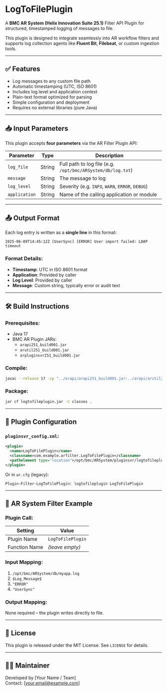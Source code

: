 # LogToFilePlugin

A **BMC AR System (Helix Innovation Suite 25.1)** Filter API Plugin for structured, timestamped logging of messages to file.

This plugin is designed to integrate seamlessly into AR workflow filters and supports log collection agents like **Fluent Bit**, **Filebeat**, or custom ingestion tools.

---

## ✅ Features

- Log messages to any custom file path
- Automatic timestamping (UTC, ISO 8601)
- Includes log level and application context
- Plain-text format optimized for parsing
- Simple configuration and deployment
- Requires no external libraries (pure Java)

---

## 📥 Input Parameters

This plugin accepts **four parameters** via the AR Filter Plugin API:

| Parameter   | Type   | Description                                                   |
|-------------|--------|---------------------------------------------------------------|
| `log_file`  | String | Full path to log file (e.g. `/opt/bmc/ARSystem/db/log.txt`)   |
| `message`   | String | The message to log                                            |
| `log_level` | String | Severity (e.g. `INFO`, `WARN`, `ERROR`, `DEBUG`)              |
| `application` | String | Name of the calling application or module                  |

---

## 📤 Output Format

Each log entry is written as a **single line** in this format:

```
2025-06-09T14:45:12Z [UserSync] [ERROR] User import failed: LDAP timeout
```

### Format Details:
- **Timestamp**: UTC in ISO 8601 format
- **Application**: Provided by caller
- **Log Level**: Provided by caller
- **Message**: Custom string, typically error or audit text

---

## 🛠️ Build Instructions

### Prerequisites:
- Java 17
- BMC AR Plugin JARs:
  - `arapi251_build001.jar`
  - `arutil251_build001.jar`
  - `arpluginsvr251_build001.jar`

### Compile:
```bash
javac --release 17 -cp "../arapi/arapi251_build001.jar:../arapi/arutil251_build001.jar:../arapi/arpluginsvr251_build001.jar" -d classes LogToFilePlugin.java
```

### Package:
```bash
jar cf logtofileplugin.jar -C classes .
```

---

## 🔧 Plugin Configuration

### `pluginsvr_config.xml`:

```xml
<plugin>
  <name>LogToFilePlugin</name>
  <classname>com.example.arfilter.LogToFilePlugin</classname>
  <pathelement type="location">/opt/bmc/ARSystem/pluginsvr/logtofileplugin.jar</pathelement>
</plugin>
```

Or in `ar.cfg` (legacy):

```
Plugin-Filter-LogToFilePlugin: logtofileplugin LogToFilePlugin
```

---

## 🧪 AR System Filter Example

### Plugin Call:
| Setting        | Value                |
|----------------|----------------------|
| Plugin Name    | `LogToFilePlugin`    |
| Function Name  | *(leave empty)*      |

### Input Mapping:
1. `/opt/bmc/ARSystem/db/myapp.log`
2. `$Log_Message$`
3. `"ERROR"`
4. `"UserSync"`

### Output Mapping:
None required – the plugin writes directly to file.

---

## 📄 License

This plugin is released under the MIT License. See `LICENSE` for details.

---

## 👨‍💻 Maintainer

Developed by [Your Name / Team]  
Contact: [your.email@example.com]